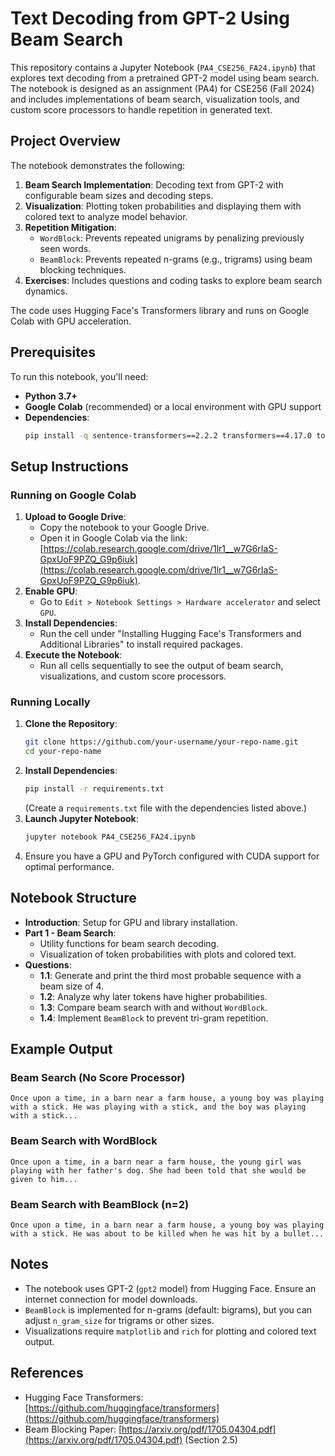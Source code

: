 

# Text Decoding from GPT-2 Using Beam Search

This repository contains a Jupyter Notebook (`PA4_CSE256_FA24.ipynb`) that explores text decoding from a pretrained GPT-2 model using beam search. The notebook is designed as an assignment (PA4) for CSE256 (Fall 2024) and includes implementations of beam search, visualization tools, and custom score processors to handle repetition in generated text.

## Project Overview

The notebook demonstrates the following:
1. **Beam Search Implementation**: Decoding text from GPT-2 with configurable beam sizes and decoding steps.
2. **Visualization**: Plotting token probabilities and displaying them with colored text to analyze model behavior.
3. **Repetition Mitigation**: 
   - `WordBlock`: Prevents repeated unigrams by penalizing previously seen words.
   - `BeamBlock`: Prevents repeated n-grams (e.g., trigrams) using beam blocking techniques.
4. **Exercises**: Includes questions and coding tasks to explore beam search dynamics.

The code uses Hugging Face's Transformers library and runs on Google Colab with GPU acceleration.

## Prerequisites

To run this notebook, you'll need:
- **Python 3.7+**
- **Google Colab** (recommended) or a local environment with GPU support
- **Dependencies**:
  ```bash
  pip install -q sentence-transformers==2.2.2 transformers==4.17.0 torch matplotlib rich numpy
  ```

## Setup Instructions

### Running on Google Colab
1. **Upload to Google Drive**:
   - Copy the notebook to your Google Drive.
   - Open it in Google Colab via the link: [https://colab.research.google.com/drive/1lr1__w7G6rIaS-GpxUoF9PZQ_G9p6iuk](https://colab.research.google.com/drive/1lr1__w7G6rIaS-GpxUoF9PZQ_G9p6iuk).
2. **Enable GPU**:
   - Go to `Edit > Notebook Settings > Hardware accelerator` and select `GPU`.
3. **Install Dependencies**:
   - Run the cell under "Installing Hugging Face's Transformers and Additional Libraries" to install required packages.
4. **Execute the Notebook**:
   - Run all cells sequentially to see the output of beam search, visualizations, and custom score processors.

### Running Locally
1. **Clone the Repository**:
   ```bash
   git clone https://github.com/your-username/your-repo-name.git
   cd your-repo-name
   ```
2. **Install Dependencies**:
   ```bash
   pip install -r requirements.txt
   ```
   (Create a `requirements.txt` file with the dependencies listed above.)
3. **Launch Jupyter Notebook**:
   ```bash
   jupyter notebook PA4_CSE256_FA24.ipynb
   ```
4. Ensure you have a GPU and PyTorch configured with CUDA support for optimal performance.

## Notebook Structure

- **Introduction**: Setup for GPU and library installation.
- **Part 1 - Beam Search**:
  - Utility functions for beam search decoding.
  - Visualization of token probabilities with plots and colored text.
- **Questions**:
  - **1.1**: Generate and print the third most probable sequence with a beam size of 4.
  - **1.2**: Analyze why later tokens have higher probabilities.
  - **1.3**: Compare beam search with and without `WordBlock`.
  - **1.4**: Implement `BeamBlock` to prevent tri-gram repetition.

## Example Output

### Beam Search (No Score Processor)
```
Once upon a time, in a barn near a farm house, a young boy was playing with a stick. He was playing with a stick, and the boy was playing with a stick...
```

### Beam Search with WordBlock
```
Once upon a time, in a barn near a farm house, the young girl was playing with her father's dog. She had been told that she would be given to him...
```

### Beam Search with BeamBlock (n=2)
```
Once upon a time, in a barn near a farm house, a young boy was playing with a stick. He was about to be killed when he was hit by a bullet...
```

## Notes
- The notebook uses GPT-2 (`gpt2` model) from Hugging Face. Ensure an internet connection for model downloads.
- `BeamBlock` is implemented for n-grams (default: bigrams), but you can adjust `n_gram_size` for trigrams or other sizes.
- Visualizations require `matplotlib` and `rich` for plotting and colored text output.

## References
- Hugging Face Transformers: [https://github.com/huggingface/transformers](https://github.com/huggingface/transformers)
- Beam Blocking Paper: [https://arxiv.org/pdf/1705.04304.pdf](https://arxiv.org/pdf/1705.04304.pdf) (Section 2.5)



